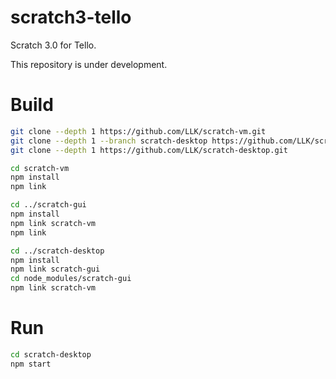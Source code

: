 # scratch3-tello
Scratch 3.0 for Tello.

This repository is under development.

# Build
```bash
git clone --depth 1 https://github.com/LLK/scratch-vm.git
git clone --depth 1 --branch scratch-desktop https://github.com/LLK/scratch-gui.git
git clone --depth 1 https://github.com/LLK/scratch-desktop.git

cd scratch-vm
npm install
npm link

cd ../scratch-gui
npm install
npm link scratch-vm
npm link

cd ../scratch-desktop
npm install
npm link scratch-gui
cd node_modules/scratch-gui
npm link scratch-vm
```

# Run
```bash
cd scratch-desktop
npm start
```
